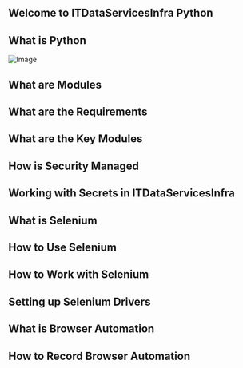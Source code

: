 ## Welcome to ITDataServicesInfra Python

## What is Python
![Image](https://www.google.com/imgres?imgurl=https%3A%2F%2Fgetcodify.com%2Fwp-content%2Fuploads%2F2016%2F10%2FPython_logo-600x335.jpg&imgrefurl=https%3A%2F%2Fgetcodify.com%2Fintegration-sendinblue-traansactional-email-using-python%2F&tbnid=cDiHye73kFOIVM&vet=12ahUKEwjF87TokMrnAhXNaKwKHVY8CqEQMyhHegUIARDHAQ..i&docid=7qVxCayzbeZf-M&w=600&h=335&q=python&hl=en&safe=active&ved=2ahUKEwjF87TokMrnAhXNaKwKHVY8CqEQMyhHegUIARDHAQ)

## What are Modules

## What are the Requirements

## What are the Key Modules

## How is Security Managed

## Working with Secrets in ITDataServicesInfra

## What is Selenium

## How to Use Selenium

## How to Work with Selenium

## Setting up Selenium Drivers

## What is Browser Automation

## How to Record Browser Automation
